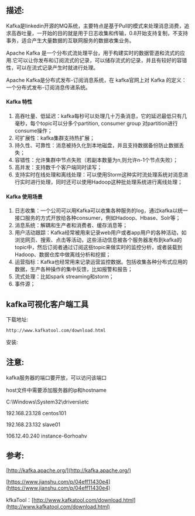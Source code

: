 ## 描述:

Kafka是linkedin开源的MQ系统，主要特点是基于Pull的模式来处理消息消费，追求高吞吐量，一开始的目的就是用于日志收集和传输，0.8开始支持复制，不支持事务，适合产生大量数据的互联网服务的数据收集业务。

Apache Kafka 是一个分布式流处理平台，用于构建实时的数据管道和流式的应用.它可以让你发布和订阅流式的记录，可以储存流式的记录，并且有较好的容错性，可以在流式记录产生时就进行处理。

Apache Kafka是分布式发布-订阅消息系统，在 kafka官网上对 Kafka 的定义：一个分布式发布-订阅消息传递系统。

#### Kafka 特性

1. 高吞吐量、低延迟：kafka每秒可以处理几十万条消息，它的延迟最低只有几毫秒，每个topic可以分多个partition, consumer group 对partition进行consume操作；
2. 可扩展性：kafka集群支持热扩展；
3. 持久性、可靠性：消息被持久化到本地磁盘，并且支持数据备份防止数据丢失；
4. 容错性：允许集群中节点失败（若副本数量为n,则允许n-1个节点失败）；
5. 高并发：支持数千个客户端同时读写；
6. 支持实时在线处理和离线处理：可以使用Storm这种实时流处理系统对消息进行实时进行处理，同时还可以使用Hadoop这种批处理系统进行离线处理；

#### Kafka 使用场景

1. 日志收集：一个公司可以用Kafka可以收集各种服务的log，通过kafka以统一接口服务的方式开放给各种consumer，例如Hadoop、Hbase、Solr等；
2. 消息系统：解耦和生产者和消费者、缓存消息等；
3. 用户活动跟踪：Kafka经常被用来记录web用户或者app用户的各种活动，如浏览网页、搜索、点击等活动，这些活动信息被各个服务器发布到kafka的topic中，然后订阅者通过订阅这些topic来做实时的监控分析，或者装载到Hadoop、数据仓库中做离线分析和挖掘；
4. 运营指标：Kafka也经常用来记录运营监控数据。包括收集各种分布式应用的数据，生产各种操作的集中反馈，比如报警和报告；
5. 流式处理：比如spark streaming和storm；
6. 事件源；

## kafka可视化客户端工具

下载地址:

```
http://www.kafkatool.com/download.html
```

安装:











## 注意:

kafka服务器的端口要开放，可以访问该端口

host文件中需要添加服务器的ip和hostname

C:\Windows\System32\drivers\etc

192.168.23.128 centos101

192.168.23.132 slave01

106.12.40.240 instance-6orhoahv

## 参考:

[http://kafka.apache.org/](http://kafka.apache.org/)

[https://www.jianshu.com/p/04eff11430e4](https://www.jianshu.com/p/04eff11430e4)

kfkaTool：[http://www.kafkatool.com/download.html](http://www.kafkatool.com/download.html)

